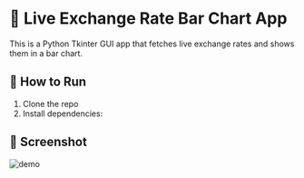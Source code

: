 # 💱 Live Exchange Rate Bar Chart App

This is a Python Tkinter GUI app that fetches live exchange rates and shows them in a bar chart.

## 🚀 How to Run

1. Clone the repo  
2. Install dependencies:  


## 📸 Screenshot

![demo](screenshot.png)